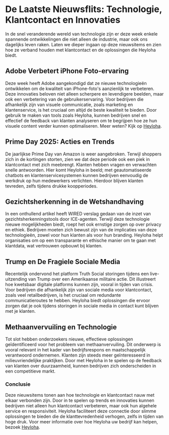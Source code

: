 # De Laatste Nieuwsflits: Technologie, Klantcontact en Innovaties

In de snel veranderende wereld van technologie zijn er deze week enkele spannende ontwikkelingen die niet alleen de industrie, maar ook ons dagelijks leven raken. Laten we dieper ingaan op deze nieuwsitems en zien hoe ze verband houden met klantcontact en de oplossingen die Heyloha biedt.

## Adobe Verbetert iPhone Foto-ervaring

Deze week heeft Adobe aangekondigd dat ze nieuwe technologieën ontwikkelen om de kwaliteit van iPhone-foto's aanzienlijk te verbeteren. Deze innovaties beloven niet alleen scherpere en levendigere beelden, maar ook een verbetering van de gebruikerservaring. Voor bedrijven die afhankelijk zijn van visuele communicatie, zoals marketing en klantenservice, is het cruciaal om altijd de beste kwaliteit te bieden. Door gebruik te maken van tools zoals Heyloha, kunnen bedrijven snel en effectief de feedback van klanten analyseren om te begrijpen hoe ze hun visuele content verder kunnen optimaliseren. Meer weten? Kijk op [Heyloha](https://heyloha.ai).

## Prime Day 2025: Acties en Trends

De jaarlijkse Prime Day van Amazon is weer aangebroken. Terwijl shoppers zich in de kortingen storten, zien we dat deze periode ook een piek in klantcontact met zich meebrengt. Klanten hebben vragen en verwachten snelle antwoorden. Hier komt Heyloha in beeld; met geautomatiseerde chatbots en klantenservicesystemen kunnen bedrijven eenvoudig de werkdruk op hun medewerkers verlichten. Hierdoor blijven klanten tevreden, zelfs tijdens drukke koopperiodes.  

## Gezichtsherkenning in de Wetshandhaving

In een onthullend artikel heeft WIRED verslag gedaan van de inzet van gezichtsherkenningstools door ICE-agenten. Terwijl deze technologie nieuwe mogelijkheden biedt, roept het ook ernstige zorgen op over privacy en ethiek. Bedrijven moeten zich bewust zijn van de implicaties van deze technologieën, zowel voor hun klanten als voor hun branding. Heyloha helpt organisaties om op een transparante en ethische manier om te gaan met klantdata, wat vertrouwen opbouwt bij klanten.

## Trump en De Fragiele Sociale Media

Recentelijk ondervond het platform Truth Social storingen tijdens een live-uitzending van Trump over een Amerikaanse militaire actie. Dit illustreert hoe kwetsbaar digitale platforms kunnen zijn, vooral in tijden van crisis. Voor bedrijven die afhankelijk zijn van sociale media voor klantcontact, zoals veel retailbedrijven, is het cruciaal om redundante communicatieroutes te hebben. Heyloha biedt oplossingen die ervoor zorgen dat je ook tijdens storingen in sociale media in contact kunt blijven met je klanten.

## Methaanvervuiling en Technologie

Tot slot hebben onderzoekers nieuwe, effectieve oplossingen geïdentificeerd voor het probleem van methaanvervuiling. Dit onderwerp is vooral relevant in het kader van bedrijfsrespons en maatschappelijk verantwoord ondernemen. Klanten zijn steeds meer geïnteresseerd in milieuvriendelijke praktijken. Door met Heyloha in te spelen op de feedback van klanten over duurzaamheid, kunnen bedrijven zich onderscheiden in een competitieve markt.

### Conclusie

Deze nieuwsitems tonen aan hoe technologie en klantcontact nauw met elkaar verbonden zijn. Door in te spelen op trends en innovaties kunnen bedrijven niet alleen hun klantcontact verbeteren, maar ook hun algehele service en responsiviteit. Heyloha faciliteert deze connectie door slimme oplossingen te bieden die de klanttevredenheid verhogen, zelfs in tijden van hoge druk. Voor meer informatie over hoe Heyloha uw bedrijf kan helpen, bezoek [Heyloha](https://heyloha.ai).